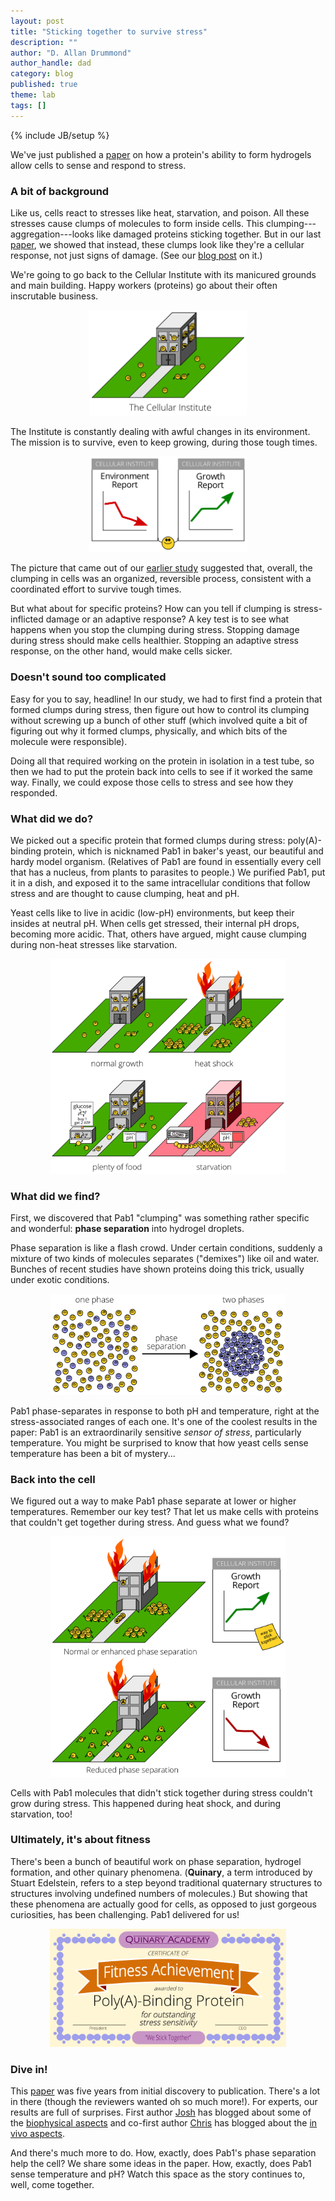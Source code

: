 ```yaml
---
layout: post
title: "Sticking together to survive stress"
description: ""
author: "D. Allan Drummond"
author_handle: dad
category: blog
published: true
theme: lab
tags: []
---
```

{% include JB/setup %}

We've just published a [paper][1] on how a protein's ability to form hydrogels allow cells to sense and respond to stress.

### A bit of background

Like us, cells react to stresses like heat, starvation, and poison. All these stresses cause clumps of molecules to form inside cells. This clumping---aggregation---looks like damaged proteins sticking together. But in our last [paper][agg], we showed that instead, these clumps look like they're a cellular response, not just signs of damage. (See our [blog post][agg-blog] on it.)

We're going to go back to the Cellular Institute with its manicured grounds and main building. Happy workers (proteins) go about their often inscrutable business.

<p align="center">
<img src="/assets/images/cellular-institute-unstressed.png" width="50%">
</p>

The Institute is constantly dealing with awful changes in its environment. The mission is to survive, even to keep growing, during those tough times.

<p align="center">
<img src="/assets/images/environmental-and-growth-reports.png" width="50%">
</p>

The picture that came out of our [earlier study][agg-blog] suggested that, overall, the clumping in cells was an organized, reversible process, consistent with a coordinated effort to survive tough times.

But what about for specific proteins? How can you tell if clumping is stress-inflicted damage or an adaptive response? A key test is to see what happens when you stop the clumping during stress. Stopping damage during stress should make cells healthier. Stopping an adaptive stress response, on the other hand, would make cells sicker.

### Doesn't sound too complicated

Easy for you to say, headline! In our study, we had to first find a protein that formed clumps during stress, then figure out how to control its clumping without screwing up a bunch of other stuff (which involved quite a bit of figuring out why it formed clumps, physically, and which bits of the molecule were responsible). 

Doing all that required working on the protein in isolation in a test tube, so then we had to put the protein back into cells  to see if it worked the same way. Finally, we could expose those cells to stress and see how they responded.

### What did we do?

We picked out a specific protein that formed clumps during stress: poly(A)-binding protein, which is nicknamed Pab1 in baker's yeast, our beautiful and hardy model organism. (Relatives of Pab1 are found in essentially every cell that has a nucleus, from plants to parasites to people.) We purified Pab1, put it in a dish, and exposed it to the same intracellular conditions that follow stress and are thought to cause clumping, heat and pH. 

Yeast cells like to live in acidic (low-pH) environments, but keep their insides at neutral pH. When cells get stressed, their internal pH drops, becoming more acidic. That, others have argued, might cause clumping during non-heat stresses like starvation.


<p align="center">
<img src="/assets/images/heat-starvation-ph-at-cell-institute.png" width="75%">
</p>

### What did we find?

First, we discovered that Pab1 "clumping" was something rather specific and wonderful: **phase separation** into hydrogel droplets.

Phase separation is like a flash crowd. Under certain conditions, suddenly a mixture of two kinds of molecules separates ("demixes") like oil and water. Bunches of recent studies have shown proteins doing this trick, usually under exotic conditions.

<p align="center">
<img src="/assets/images/phase-separation-cartoon.png" width="75%">
</p>

Pab1 phase-separates in response to both pH and temperature, right at the stress-associated ranges of each one. It's one of the coolest results in the paper: Pab1 is an extraordinarily sensitive *sensor of stress*, particularly temperature. You might be surprised to know that how yeast cells sense temperature has been a bit of mystery...

### Back into the cell

We figured out a way to make Pab1 phase separate at lower or higher temperatures. Remember our key test? That let us make cells with proteins that couldn't get together during stress. And guess what we found?

<p align="center">
<img src="/assets/images/disrupting-phase-separation.png" width="75%">
</p>

Cells with Pab1 molecules that didn't stick together during stress couldn't grow during stress. This happened during heat shock, and during starvation, too!

### Ultimately, it's about fitness

There's been a bunch of beautiful work on phase separation, hydrogel formation, and other quinary phenomena. (**Quinary**, a term introduced by Stuart Edelstein, refers to a step beyond traditional quaternary structures to structures involving undefined numbers of molecules.) But showing that these phenomena are actually good for cells, as opposed to just gorgeous curiosities, has been challenging. Pab1 delivered for us!

<p align="center">
<img src="/assets/images/quinary-academy-certificate.png" width="75%">
</p>


### Dive in!

This [paper][1] was five years from initial discovery to publication. There's a lot in there (though the reviewers wanted oh so much more!). For experts, our results are full of surprises. First author [Josh] has blogged about some of the [biophysical aspects] and co-first author [Chris] has blogged about the [in vivo aspects].

And there's much more to do. How, exactly, does Pab1's phase separation help the cell? We share some ideas in the paper. How, exactly, does Pab1 sense temperature and pH? Watch this space as the story continues to, well, come together.

[1]: /papers/paper/adaptive-phase-separation/
[agg]: /papers/paper/endogenous-aggregates/
[agg-blog]: /blog/about-endogenous-aggregates/
[Josh]: /team/josh-riback
[biophysical aspects]: /blog/polymer-biophysics-in-action/
[Chris]: /team/chris-katanski
[in vivo aspects]: /blog/Pab1-Demixing-FAQ




